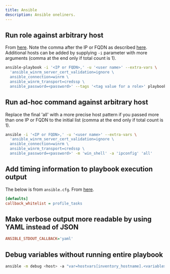 ```yaml
---
title: Ansible
description: Ansible oneliners.
---
```

## Run role against arbitrary host

From [here](https://stackoverflow.com/a/38384205). Note the comma after the IP or FQDN as described [here](https://groups.google.com/d/msg/ansible-project/G_9JRGp5jGE/PTBZdgDb5OEJ). Additional hosts can be added by supplying `-i` parameter with more arguments (comma at the end only if total count is 1).

```bash frame="none"
ansible-playbook -i '<IP or FQDN>,' -u '<user name>' --extra-vars \
  'ansible_winrm_server_cert_validation=ignore \
  ansible_connection=winrm \
  ansible_winrm_transport=credssp \
  ansible_password=<password>' --tags '<tag value for a role>' playbook.yml
```

## Run ad-hoc command against arbitrary host

Replace the final 'all' with a more precise host pattern if you passed more than one IP or FQDN to the initial list (comma at the end only if total count is 1).

```bash frame="none"
ansible -i '<IP or FQDN>,' -u '<user name>' --extra-vars \
  'ansible_winrm_server_cert_validation=ignore \
  ansible_connection=winrm \
  ansible_winrm_transport=credssp \
  ansible_password=<password>' -m 'win_shell' -a 'ipconfig' 'all'
```

## Add timing information to playbook execution output

The below is from `ansible.cfg`. From [here](https://docs.ansible.com/ansible/latest/plugins/callback/profile_tasks.html).

```ini
[defaults]
callback_whitelist = profile_tasks
```

## Make verbose output more readable by using YAML instead of JSON

```ini
ANSIBLE_STDOUT_CALLBACK='yaml'
```

## Debug variables without running entire playbook

```bash frame="none"
ansible -m debug <host> -a "var=hostvars[inventory_hostname].<variable>"
```
